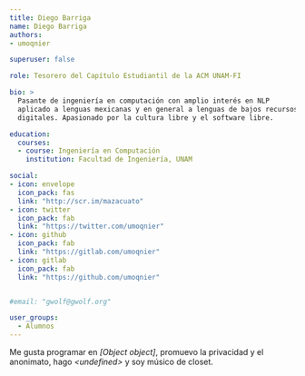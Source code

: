 ```yaml
---
title: Diego Barriga
name: Diego Barriga
authors:
- umoqnier

superuser: false

role: Tesorero del Capítulo Estudiantil de la ACM UNAM-FI

bio: >
  Pasante de ingeniería en computación con amplio interés en NLP
  aplicado a lenguas mexicanas y en general a lenguas de bajos recursos
  digitales. Apasionado por la cultura libre y el software libre.

education:
  courses:
  - course: Ingeniería en Computación
    institution: Facultad de Ingeniería, UNAM

social:
- icon: envelope
  icon_pack: fas
  link: "http://scr.im/mazacuato"
- icon: twitter
  icon_pack: fab
  link: "https://twitter.com/umoqnier"
- icon: github
  icon_pack: fab
  link: "https://gitlab.com/umoqnier"
- icon: gitlab
  icon_pack: fab
  link: "https://github.com/umoqnier"


#email: "gwolf@gwolf.org"

user_groups:
  - Alumnos
---
```


Me gusta programar en *[Object object]*, promuevo la privacidad y el anonimato,
hago *&lt;undefined&gt;* y soy músico de closet.

